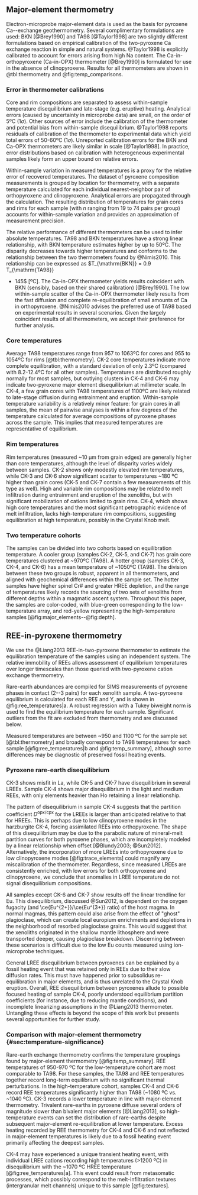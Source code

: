 ## Major-element thermometry

Electron-microprobe major-element data is used as the basis for pyroxene
Ca--exchange geothermometry. Several complimentary formulations are used: BKN
[@Brey1990] and TA98 [@Taylor1998] are two slightly different formulations
based on empirical calibration of the two-pyroxene Ca exchange reaction in
simple and natural systems. @Taylor1998 is explicitly calibrated to account for
errors arising from high Na content. The Ca-in-orthopyroxene (Ca-in-OPX)
thermometer [@Brey1990] is formulated for use in the absence of clinopyroxene.
Results for all thermometers are shown in @tbl:thermometry and
@fig:temp_comparisons.

<!--[[[tbl:thermometry]]]-->

<!--[[[fig:temp_comparisons]]]-->

### Error in thermometer calibrations

Core and rim compositions are separated to assess within-sample
temperature disequilibrium and late-stage (e.g. eruptive) heating. Analytical errors (caused by
uncertainty in microprobe data) are small, on the order of 5ºC (1$\sigma$).
Other sources of error include the calibration of the thermometer
and potential bias from within-sample disequilibrium. @Taylor1998
reports residuals of calibration of the thermometer to experimental
data which yield total errors of 50-60ºC (1$\sigma$). Unreported calibration errors for the
BKN and Ca-OPX thermometers are likely similar in scale [@Taylor1998]. In practice,
error distributions based on calibration with heterogeneous experimental
samples likely form an upper bound on relative errors.

Within-sample variation in measured temperatures is a proxy for the relative
error of recovered temperatures. The dataset of pyroxene composition
measurements is grouped by location for thermometry, with a separate
temperature calculated for each individual nearest-neighbor pair of
orthopyroxene and clinopyroxene. Analytical errors are propagated through the
calculation. The resulting distribution of temperatures for grain cores and
rims for each sample (with *n* ranging from 19 to 74 pairs per group)
accounts for within-sample variation and provides an approximation of
measurement precision.

The relative performance of different thermometers can be used to infer
absolute temperatures. TA98 and BKN temperatures have a strong linear
relationship, with BKN temperature estimates higher by up to 50ºC. The
disparity decreases towards higher temperatures and conforms to the
relationship between the two thermometers found by @Nimis2010. This
relationship can be expressed as $T_{\mathrm{BKN}} = 0.9 T_{\mathrm{TA98}}
+ 145$ [ºC]. The Ca-in-OPX thermometer yields results coincident with BKN
(sensibly, based on their shared calibration) [@Brey1990]. The low
within-sample scatter of the Ca-in-OPX thermometer likely results from the
fast diffusion and complete re-equilibration of small amounts of Ca in
orthopyroxene. @Nimis2010 advises the preferred use of TA98 based on
experimental results in several scenarios. Given the largely coincident results
of all thermometers, we accept their preference for further analysis.

### Core temperatures

Average TA98 temperatures range from 957 to 1063ºC for cores and
955 to 1054ºC for rims [@tbl:thermometry].
CK-2 core temperatures indicate more complete
equilibration, with a standard deviation of only 2.3ºC (compared
with 8.2-12.4ºC for all other samples). Temperatures are distributed roughly normally
for most samples, but outlying clusters in CK-4 and CK-6 may indicate
two-pyroxene major element disequilibrium at millimeter scale.
In CK-4, a few grain cores with TA98
temperatures of 1100ºC are likely related to late-stage diffusion during
entrainment and eruption.
Within-sample temperature variability is a relatively minor feature: for grain cores in all samples,
the mean of pairwise analyses is within a few degrees
of the temperature calculated for average compositions of pyroxene phases across the sample.
This implies that measured temperatures are representative of
equilibrium.

### Rim temperatures

Rim temperatures (measured ~10 µm from grain edges) are generally higher than
core temperatures, although the level of disparity varies widely between samples.
CK-2 shows only modestly elevated rim temperatures, while CK-3 and CK-6
show significant scatter to temperatures ~180 ºC higher than grain cores
(CK-5 and CK-7 contain a few measurements of this type as well).
High and variable rim compositions may be related to melt infiltration
during entrainment and eruption of the xenoliths, but with significant
mobilization of cations limited to grain rims. CK-4, which shows high core temperatures
and the most significant petrographic evidence of melt infiltration, lacks
high-temperature rim compositions, suggesting equilibration at high
temperature, possibly in the Crystal Knob melt.

### Two temperature cohorts

The samples can be divided into two cohorts based on equilibration temperature.
A cooler group (samples CK-2, CK-5, and CK-7) has grain core temperatures
clustered at ~970ºC (TA98). A hotter group (samples CK-3, CK-4, and CK-6) has
a mean temperature of ~1050ºC (TA98). The division between these two groups is
robust, apparent in all thermometers, and aligned with geochemical differences
within the sample set. The hotter samples have higher spinel Cr\# and greater
HREE depletion, and the range of temperatures likely records the sourcing of
two sets of xenoliths from different depths within a magmatic ascent system.
Throughout this paper, the samples are color-coded, with blue-green
corresponding to the low-temperature array, and red-yellow representing the
high-temperature samples \[@fig:major_elements‌-‌-@fig:depth\].

## REE-in-pyroxene thermometry

We use the @Liang2013 REE-in-two-pyroxene thermometer to estimate the
equilibration temperature of the samples using an independent system. The
relative immobility of REEs allows assessment of equilibrium temperatures over
longer timescales than those queried with two-pyroxene cation exchange
thermometry.

Rare-earth abundances are compiled for SIMS measurements of
pyroxene phases in contact (2--3 pairs) for each xenolith sample.
A two-pyroxene equilibrium is calculated for each REE and Y, and is shown in
@fig:ree_temperatures|a. A robust regression with a Tukey biweight norm is used
to find the equilibrium temperature for each sample. Significant outliers from
the fit are excluded from thermometry and are discussed below.

Measured temperatures are between ~950 and 1100 ºC for the sample set
[@tbl:thermometry] and broadly correspond to TA98 temperatures for each sample
[@fig:ree_temperatures|b and @fig:temp_summary], although some differences may
be diagnostic of preserved fossil heating events.

<!--[[[fig:ree_temperatures]]]-->

### Pyroxene rare-earth disequilibrium

CK-3 shows misfit in La, while CK-5 and CK-7 have disequilibrium in several
LREEs. Sample CK-4 shows major disequilibrium in the light and medium REEs,
with only elements heavier than Ho retaining a linear relationship.

The pattern of disequilibrium in sample CK-4 suggests that the partition
coefficient $D^\mathrm{opx/cpx}$ for the LREEs is larger than anticipated
relative to that for HREEs. This is perhaps due to low clinopyroxene modes in
the harzburgite CK-4, forcing assimilated REEs into orthopyroxene. The shape of
this disequilibrium may be due to the parabolic nature of mineral-melt
partition curves for both pyroxene phases, which are incompletely modeled by
a linear relationship when offset [@Blundy2003; @Sun2012]. Alternatively, the
incorporation of more LREEs into orthopyroxene due to low clinopyroxene modes
[@fig:trace_elements] could magnify any miscalibration of the thermometer.
Regardless, since measured LREEs are consistently enriched, with low errors
for both orthopyroxene and clinopyroxene, we conclude that anomalies in LREE
temperature do not signal disequilibrium compositions.

All samples except CK-6 and CK-7 show results off the linear trendline for Eu.
This disequilibrium, discussed @Sun2012, is dependent on the oxygen
fugacity (and \ce{Eu^{2+}}/\ce{Eu^{3+}} ratio) of the host magma. In normal
magmas, this pattern could also arise from the effect of "ghost" plagioclase,
which can create local europium enrichments and depletions in the neighborhood
of resorbed plagioclase grains. This would suggest that the xenoliths
originated in the shallow mantle lithosphere and were transported deeper,
causing plagioclase breakdown. Discerning between these scenarios is difficult
due to the low Eu counts measured using ion-microprobe techniques.

General LREE disequilibrium between pyroxenes can be explained by a
fossil heating event that was retained only in REEs due
to their slow diffusion rates. This must have happened prior to subsolidus
re-equilibration in major elements, and is thus unrelated to the Crystal Knob
eruption. Overall, REE disequilibrium between pyroxenes allude to possible
focused heating of sample CK-4, poorly understood equilibrium partition
coefficients (for instance, due to reducing mantle conditions), and incomplete
linearizing assumptions in the @Liang2013 thermometer. Untangling these effects
is beyond the scope of this work but presents several opportunities for further
study.

### Comparison with major-element thermometry {#sec:temperature-significance}

Rare-earth exchange thermometry confirms the temperature groupings found by
major-element thermometry [@fig:temp_summary]. REE temperatures of 950-970 ºC
for the low-temperature cohort are most comparable to TA98. For these samples,
the TA98 and REE temperatures together record long-term equilibrium with no
significant thermal perturbations. In the high-temperature cohort, samples CK-4
and CK-6 record REE temperatures significantly higher than TA98 (~1080 ºC vs.
~1040 ºC). CK-3 records a lower temperature in line with major-element
thermometry. Trivalent rare-earths in pyroxene diffuse several orders of
magnitude slower than bivalent major elements [@Liang2013], so high-temperature
events can set the distribution of rare-earths despite subsequent major-element
re-equilibration at lower temperature. Excess heating recorded by REE
thermometry for CK-4 and CK-6 and not reflected in major-element temperatures
is likely due to a fossil heating event primarily affecting the deepest
samples.

<!--[[[tbl:temp_summary]]]-->

CK-4 may have experienced a unique transient heating event, with individual
LREE cations recording high temperatures (>1200 ºC)
in disequilibrium with the ~1070 ºC HREE temperature [@fig:ree_temperatures|a].
This event could result from metasomatic processes, which possibly correspond
to the melt-infiltration textures (intergranular melt channels) unique to this
sample [@fig:textures].


